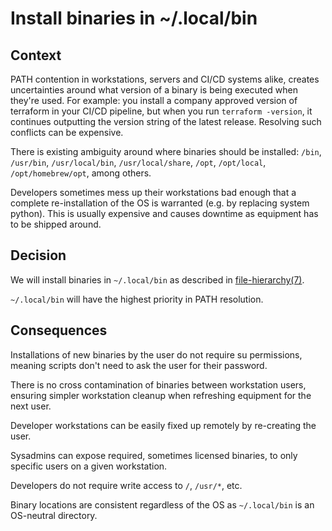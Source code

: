 # Install binaries in ~/.local/bin

## Context
PATH contention in workstations, servers and CI/CD systems alike, creates uncertainties around what version of a binary is being executed when they're used. For example: you install a company approved version of terraform in your CI/CD pipeline, but when you run `terraform -version`, it continues outputting the version string of the latest release. Resolving such conflicts can be expensive.

There is existing ambiguity around where binaries should be installed: `/bin`, `/usr/bin`, `/usr/local/bin`, `/usr/local/share`, `/opt`, `/opt/local`, `/opt/homebrew/opt`, among others.

Developers sometimes mess up their workstations bad enough that a complete re-installation of the OS is warranted (e.g. by replacing system python). This is usually expensive and causes downtime as equipment has to be shipped around.

## Decision
We will install binaries in `~/.local/bin` as described in [file-hierarchy(7)](https://www.freedesktop.org/software/systemd/man/file-hierarchy.html#Home%20Directory).

`~/.local/bin` will have the highest priority in PATH resolution.

## Consequences
Installations of new binaries by the user do not require su permissions, meaning scripts don't need to ask the user for their password.

There is no cross contamination of binaries between workstation users, ensuring simpler workstation cleanup when refreshing equipment for the next user.

Developer workstations can be easily fixed up remotely by re-creating the user.

Sysadmins can expose required, sometimes licensed binaries, to only specific users on a given workstation.

Developers do not require write access to `/`, `/usr/*`, etc.

Binary locations are consistent regardless of the OS as `~/.local/bin` is an OS-neutral directory.
